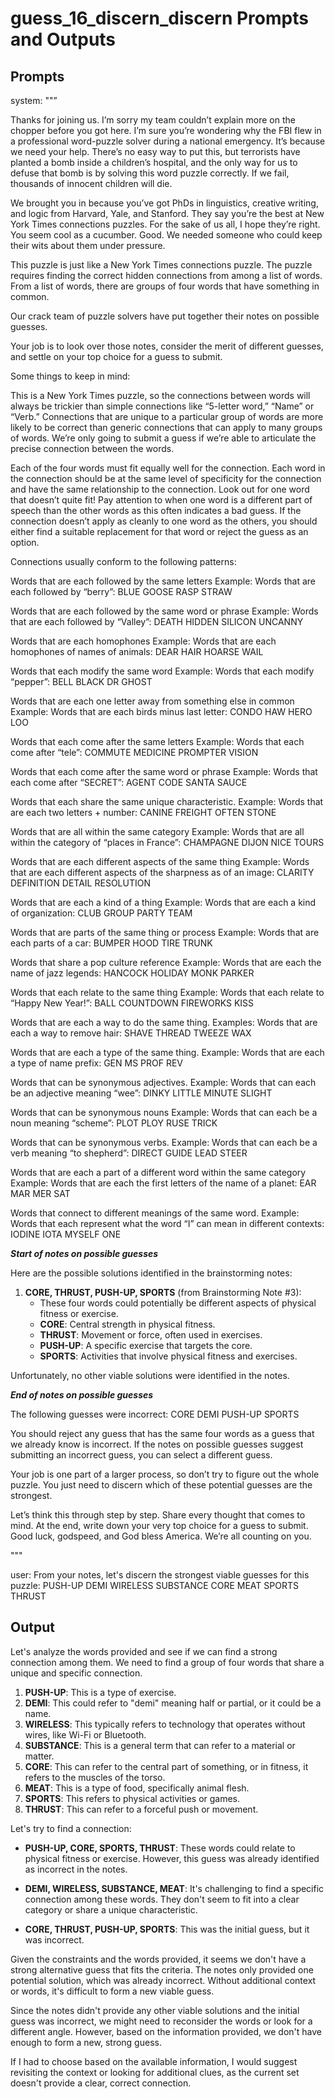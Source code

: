 # guess_16_discern_discern Prompts and Outputs

## Prompts

system: ""”

Thanks for joining us. I’m sorry my team couldn’t explain more on the chopper before you got here. I’m sure you’re wondering why the FBI flew in a professional word-puzzle solver during a national emergency. It’s because we need your help. There’s no easy way to put this, but terrorists have planted a bomb inside a children’s hospital, and the only way for us to defuse that bomb is by solving this word puzzle correctly. If we fail, thousands of innocent children will die.

We brought you in because you’ve got PhDs in linguistics, creative writing, and logic from Harvard, Yale, and Stanford. They say you’re the best at New York Times connections puzzles. For the sake of us all, I hope they’re right. You seem cool as a cucumber. Good. We needed someone who could keep their wits about them under pressure.

This puzzle is just like a New York Times connections puzzle. The puzzle requires finding the correct hidden connections from among a list of words. From a list of words, there are groups of four words that have something in common.

Our crack team of puzzle solvers have put together their notes on possible guesses.

Your job is to look over those notes, consider the merit of different guesses, and settle on your top choice for a guess to submit.

Some things to keep in mind:

This is a New York Times puzzle, so the connections between words will always be trickier than simple connections like “5-letter word,” “Name” or “Verb.” Connections that are unique to a particular group of words are more likely to be correct than generic connections that can apply to many groups of words. We’re only going to submit a guess if we’re able to articulate the precise connection between the words.

Each of the four words must fit equally well for the connection. Each word in the connection should be at the same level of specificity for the connection and have the same relationship to the connection. Look out for one word that doesn’t quite fit! Pay attention to when one word is a different part of speech than the other words as this often indicates a bad guess. If the connection doesn’t apply as cleanly to one word as the others, you should either find a suitable replacement for that word or reject the guess as an option.

Connections usually conform to the following patterns:

Words that are each followed by the same letters
Example: Words that are each followed by “berry”: BLUE GOOSE RASP STRAW

Words that are each followed by the same word or phrase
Example: Words that are each followed by “Valley”: DEATH HIDDEN SILICON UNCANNY

Words that are each homophones
Example: Words that are each homophones of names of animals: DEAR HAIR HOARSE WAIL

Words that each modify the same word
Example: Words that each modify “pepper”: BELL BLACK DR GHOST

Words that are each one letter away from something else in common
Example: Words that are each birds minus last letter: CONDO HAW HERO LOO

Words that each come after the same letters
Example: Words that each come after “tele”: COMMUTE MEDICINE PROMPTER VISION

Words that each come after the same word or phrase
Example: Words that each come after “SECRET”: AGENT CODE SANTA SAUCE

Words that each share the same unique characteristic.
Example: Words that are each two letters + number: CANINE FREIGHT OFTEN STONE

Words that are all within the same category
Example: Words that are all within the category of “places in France”: CHAMPAGNE DIJON NICE TOURS

Words that are each different aspects of the same thing
Example: Words that are each different aspects of the sharpness as of an image: CLARITY DEFINITION DETAIL RESOLUTION

Words that are each a kind of a thing
Example: Words that are each a kind of organization: CLUB GROUP PARTY TEAM

Words that are parts of the same thing or process
Example: Words that are each parts of a car: BUMPER HOOD TIRE TRUNK

Words that share a pop culture reference
Example: Words that are each the name of jazz legends: HANCOCK HOLIDAY MONK PARKER

Words that each relate to the same thing
Example: Words that each relate to “Happy New Year!”: BALL COUNTDOWN FIREWORKS KISS

Words that are each a way to do the same thing.
Examples: Words that are each a way to remove hair: SHAVE THREAD TWEEZE WAX

Words that are each a type of the same thing.
Example: Words that are each a type of name prefix: GEN MS PROF REV

Words that can be synonymous adjectives.
Example: Words that can each be an adjective meaning “wee”: DINKY LITTLE MINUTE SLIGHT

Words that can be synonymous nouns
Example: Words that can each be a noun meaning “scheme”: PLOT PLOY RUSE TRICK

Words that can be synonymous verbs.
Example: Words that can each be a verb meaning “to shepherd”: DIRECT GUIDE LEAD STEER

Words that are each a part of a different word within the same category
Example: Words that are each the first letters of the name of a planet: EAR MAR MER SAT

Words that connect to different meanings of the same word.
Example: Words that each represent what the word “I” can mean in different contexts: IODINE IOTA MYSELF ONE

***Start of notes on possible guesses***


 Here are the possible solutions identified in the brainstorming notes:

1. **CORE, THRUST, PUSH-UP, SPORTS** (from Brainstorming Note #3):
   - These four words could potentially be different aspects of physical fitness or exercise.
   - **CORE**: Central strength in physical fitness.
   - **THRUST**: Movement or force, often used in exercises.
   - **PUSH-UP**: A specific exercise that targets the core.
   - **SPORTS**: Activities that involve physical fitness and exercises.

Unfortunately, no other viable solutions were identified in the notes.

***End of notes on possible guesses***

 The following guesses were incorrect: 
CORE DEMI PUSH-UP SPORTS

 
 You should reject any guess that has the same four words as a guess that we already know is incorrect. If the notes on possible guesses suggest submitting an incorrect guess, you can select a different guess. 


Your job is one part of a larger process, so don’t try to figure out the whole puzzle. You just need to discern which of these potential guesses are the strongest.

Let’s think this through step by step. Share every thought that comes to mind. At the end, write down your very top choice for a guess to submit. Good luck, godspeed, and God bless America. We’re all counting on you.

"""

user: From your notes, let's discern the strongest viable guesses for this puzzle: PUSH-UP DEMI WIRELESS SUBSTANCE CORE MEAT SPORTS THRUST

## Output

Let's analyze the words provided and see if we can find a strong connection among them. We need to find a group of four words that share a unique and specific connection.

1. **PUSH-UP**: This is a type of exercise.
2. **DEMI**: This could refer to "demi" meaning half or partial, or it could be a name.
3. **WIRELESS**: This typically refers to technology that operates without wires, like Wi-Fi or Bluetooth.
4. **SUBSTANCE**: This is a general term that can refer to a material or matter.
5. **CORE**: This can refer to the central part of something, or in fitness, it refers to the muscles of the torso.
6. **MEAT**: This is a type of food, specifically animal flesh.
7. **SPORTS**: This refers to physical activities or games.
8. **THRUST**: This can refer to a forceful push or movement.

Let's try to find a connection:

- **PUSH-UP, CORE, SPORTS, THRUST**: These words could relate to physical fitness or exercise. However, this guess was already identified as incorrect in the notes.

- **DEMI, WIRELESS, SUBSTANCE, MEAT**: It's challenging to find a specific connection among these words. They don't seem to fit into a clear category or share a unique characteristic.

- **CORE, THRUST, PUSH-UP, SPORTS**: This was the initial guess, but it was incorrect.

Given the constraints and the words provided, it seems we don't have a strong alternative guess that fits the criteria. The notes only provided one potential solution, which was already incorrect. Without additional context or words, it's difficult to form a new viable guess.

Since the notes didn't provide any other viable solutions and the initial guess was incorrect, we might need to reconsider the words or look for a different angle. However, based on the information provided, we don't have enough to form a new, strong guess.

If I had to choose based on the available information, I would suggest revisiting the context or looking for additional clues, as the current set doesn't provide a clear, correct connection.


